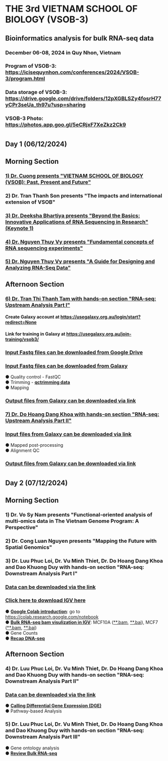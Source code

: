 # THE 3rd VIETNAM SCHOOL OF BIOLOGY (VSOB-3)
## Bioinformatics analysis for bulk RNA-seq data
### December 06-08, 2024 in Quy Nhon, Vietnam
###
### Program of VSOB-3: https://icisequynhon.com/conferences/2024/VSOB-3/program.html
### Data storage of VSOB-3: https://drive.google.com/drive/folders/12pXGBLSZy4fosrH77yCPr3seUa_th97u?usp=sharing
### VSOB-3 Photo: https://photos.app.goo.gl/5eCRjxF7XeZkz2Ck9
#
## Day 1 (06/12/2024)
## Morning Section
### [**1) Dr. Cuong presents "VIETNAM SCHOOL OF BIOLOGY (VSOB): Past, Present and Future"**](https://github.com/luuloi/VSOB3_bulk_RNA-seq/blob/d29ef639ea3bae0c557753d6c8d4ef70033b8224/Day1_20241206/VSOB-intro_Dr_Cuong.pdf)
### 2) Dr. Tran Thanh Son presents "The impacts and international extension of VSOB"
### [**3) Dr. Deeksha Bhartiya presents "Beyond the Basics: Innovative Applications of RNA Sequencing in Research" (Keynote 1)**](https://github.com/luuloi/VSOB3_bulk_RNA-seq/blob/97672e51d70ee2e5bab0288eac808616ac721a2d/Day1_20241206/Invited_Talks_RNAseq-Talk-VSOB3-DeekshaBhartiya.pdf)
### [**4) Dr. Nguyen Thuy Vy presents "Fundamental concepts of RNA sequencing experiments"**](https://github.com/luuloi/VSOB3_bulk_RNA-seq/blob/7b8475a86b3391a21b4444516639eb617313a9a3/Day1_20241206/VSOB3-NTVy-FundamentalConcepts.pdf)
### [**5) Dr. Nguyen Thuy Vy presents "A Guide for Designing and Analyzing RNA-Seq Data"**](https://github.com/luuloi/VSOB3_bulk_RNA-seq/blob/7b8475a86b3391a21b4444516639eb617313a9a3/Day1_20241206/VSOB3-NTVy-ExpDesign.pdf)
## Afternoon Section
### [**6) Dr. Tran Thi Thanh Tam with hands-on section "RNA-seq: Upstream Analysis Part I"**](https://github.com/luuloi/VSOB3_bulk_RNA-seq/blob/c85de92dedf1be0657ce446a7a05ef33513db356/Day1_20241206/03-VSOB3_RNA_seq_Upstream_Analysis_partI_Tam_Tran_part1.pdf)
#### Create Galaxy account at https://usegalaxy.org.au/login/start?redirect=None
#### Link for training in Galaxy at https://usegalaxy.org.au/join-training/vsob3/
### [**Input Fastq files can be downloaded from Google Drive**](https://drive.google.com/drive/folders/14k-lzmrjOdmzaA2a6vyQZwnoL6i_ABEa?usp=sharing)
### [**Input Fastq files can be downloaded from Galaxy**](https://usegalaxy.org.au/u/tam-tran/h/rnaseq-raw-data)
● Quality control - FastQC\
● Trimming - [**qctrimming data**](https://usegalaxy.org.au/u/tam-tran/w/rnaseqqctrimmingmapping)\
● Mapping
### [**Output files from Galaxy can be downloaded via link**](https://usegalaxy.org.au/u/tam-tran/h/rnasequpstreamtest)
### [**7) Dr. Do Hoang Dang Khoa with hands-on section "RNA-seq: Upstream Analysis Part II"**](https://github.com/luuloi/VSOB3_bulk_RNA-seq/blob/4c740a26222f448eddaa83fffde79a4574585ade/Day1_20241206/RNASeq_UPSTREAM_ANALYSIS_PART2.pptx)
### [**Input files from Galaxy can be downloaded via link**](https://usegalaxy.org.au/u/tam-tran/h/rnasequpstreamtest)
● Mapped post-processing\
● Alignment QC
### [**Output files from Galaxy can be downloaded via link**](https://usegalaxy.org.au/published/history?id=06790bbe3b46aec0)
#
#
## Day 2 (07/12/2024)
## Morning Section
### 1) Dr. Vo Sy Nam presents "Functional-oriented analysis of multi-omics data in The Vietnam Genome Program: A Perspective"
### 2) Dr. Cong Luan Nguyen presents "Mapping the Future with Spatial Genomics"
### 3) Dr. Luu Phuc Loi, Dr. Vu Minh Thiet, Dr. Do Hoang Dang Khoa and Dao Khuong Duy with hands-on section "RNA-seq: Downstream Analysis Part I"
### [**Data can be downloaded via the link**](https://drive.google.com/drive/folders/18MYkREbWRh5JZLFii8jJQ7_4RfT8qa0z?usp=sharing)
### [**Click here to download IGV here**](https://igv.org/doc/desktop/#DownloadPage/)
● [**Google Colab introduction**](https://github.com/luuloi/VSOB3_bulk_RNA-seq/blob/65a1d856433e7620d92041cb61e480c39b658ba0/Day2_20241207/An_Introduction_to_Google_Colab_by_Adrian_Dolinay_Medium.pdf): go to https://colab.research.google.com/notebook \
● [**Bulk RNA-seq bam visulization in IGV**](https://github.com/luuloi/VSOB3_bulk_RNA-seq/blob/e7b9d49c9642e1cd7df5e4acb454b604fa8c28a1/Day2_20241207/IGV_bulk_RNASeq.pdf): MCF10A ([**.bam](https://github.com/luuloi/VSOB3_bulk_RNA-seq/blob/5d878910befbd89ada42c6d6693058f284c30968/Day2_20241207/MCF10A_DNMT3A.bam), [**.bai](https://github.com/luuloi/VSOB3_bulk_RNA-seq/blob/5d878910befbd89ada42c6d6693058f284c30968/Day2_20241207/MCF10A_DNMT3A.bam.bai)), MCF7 ([**.bam](https://github.com/luuloi/VSOB3_bulk_RNA-seq/blob/5d878910befbd89ada42c6d6693058f284c30968/Day2_20241207/MCF7_DNMT3A.bam), [**.bai](https://github.com/luuloi/VSOB3_bulk_RNA-seq/blob/5d878910befbd89ada42c6d6693058f284c30968/Day2_20241207/MCF7_DNMT3A.bam.bai))\
● Gene Counts\
● [**Recap DNA-seq**](https://github.com/luuloi/VSOB3_bulk_RNA-seq/blob/b84436d228835d9264a5cd6106d44250c4fd6d6b/Day2_20241207/Introduction_DNA-seq.pdf)
##
## Afternoon Section
### 4) Dr. Luu Phuc Loi, Dr. Vu Minh Thiet, Dr. Do Hoang Dang Khoa and Dao Khuong Duy with hands-on section "RNA-seq: Downstream Analysis Part II"
### [**Data can be downloaded via the link**](https://drive.google.com/drive/folders/18MYkREbWRh5JZLFii8jJQ7_4RfT8qa0z?usp=sharing)
● [**Calling Differential Gene Expression (DGE)**](https://colab.research.google.com/drive/1JcPoLnZtEZoJH9z6M1_ViP23tN9vOUVf?usp=sharing)\
● Pathway-based Analysis
###
### 5) Dr. Luu Phuc Loi, Dr. Vu Minh Thiet, Dr. Do Hoang Dang Khoa and Dao Khuong Duy with hands-on section "RNA-seq: Downstream Analysis Part III"
● Gene ontology analysis\
● [**Review Bulk RNA-seq**](https://github.com/luuloi/VSOB3_bulk_RNA-seq/blob/50b19e30ee09e7711aa7ece4d74caf8cb58b6cd8/Day2_20241207/01_introduction_to_lecture_bulk_RNA-seq.pdf)

